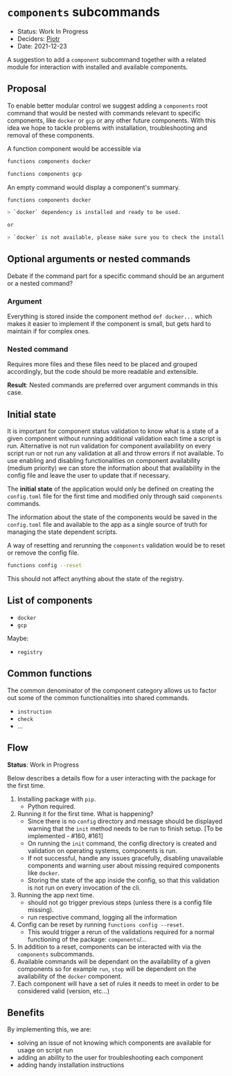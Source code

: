 # `components` subcommands

* Status: Work In Progress
* Deciders: [Piotr] <!-- optional -->
* Date: 2021-12-23

A suggestion to add a `component` subcommand together with a related module for interaction with installed and available components.

## Proposal

To enable better modular control we suggest adding a `components` root command that would be nested with commands relevant to specific components, like `docker` or `gcp` or any other future components. With this idea we hope to tackle problems with installation, troubleshooting and removal of these components.

A function component would be accessible via

```bash
functions components docker
```

```bash
functions components gcp
```

An empty command would display a component's summary.

```bash
functions components docker

> `docker` dependency is installed and ready to be used.

or

> `docker` is not available, please make sure you to check the install instructions by running `functions component docker instructions` in your terminal.
```

## Optional arguments or nested commands

Debate if the command part for a specific command should be an argument or a nested command?

### Argument

Everything is stored inside the component method `def docker...` which makes it easier to implement if the component is small, but gets hard to maintain if for complex ones.

### Nested command

Requires more files and these files need to be placed and grouped accordingly, but the code should be more readable and extensible.

**Result**: Nested commands are preferred over argument commands in this case.

## Initial state

It is important for component status validation to know what is a state of a given component without running additional validation each time a script is run. Alternative is not run validation for component availability on every script run or not run any validation at all and throw errors if not available. To use enabling and disabling functionalities on component availability (medium priority) we can store the information about that availability in the config file and leave the user to update that if necessary.

The **initial state** of the application would only be defined on creating the `config.toml` file for the first time and modified only through said `components` commands.

The information about the state of the components would be saved in the `config.toml` file and available to the app as a single source of truth for managing the state dependent scripts.

A way of resetting and rerunning the `components` validation would be to reset or remove the config file.

```bash
functions config --reset
```

This should not affect anything about the state of the registry.

## List of components

* `docker`
* `gcp`

Maybe:

* `registry`

## Common functions

The common denominator of the component category allows us to factor out some of the common functionalities into shared commands.

* `instruction`
* `check`
* ...

## Flow

**Status**: Work in Progress

Below describes a details flow for a user interacting with the package for the first time.

1. Installing package with `pip`.
   * Python required.
2. Running it for the first time. What is happening?
   * Since there is no `config` directory and message should be displayed warning that the `init` method needs to be run to finish setup. [To be implemented - #160, #161]
   * On running the `init` command, the config directory is created and validation on operating systems, components is run.
   * If not successful, handle any issues gracefully, disabling unavailable components and warning user about missing required components like `docker`.
   * Storing the state of the app inside the config, so that this validation is not run on every invocation of the cli.
3. Running the app next time.
   * should not go trigger previous steps (unless there is a config file missing).
   * run respective command, logging all the information
4. Config can be reset by running `functions config --reset`.
   * This would trigger a rerun of the validations required for a normal functioning of the package: `components`/...
5. In addition to a reset, components can be interacted with via the `components` subcommands.
6. Available commands will be dependant on the availability of a given components so for example `run`, `stop` will be dependent on the availability of the `docker` component.
7. Each component will have a set of rules it needs to meet in order to be considered valid (version, etc...)

## Benefits

By implementing this, we are:

* solving an issue of not knowing which components are available for usage on script run
* adding an ability to the user for troubleshooting each component
* adding handy installation instructions


<!-- Identifiers, in alphabetical order -->

[Piotr]: https://github.com/Katolus
